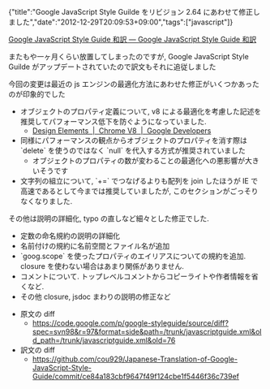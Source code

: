 {"title":"Google JavaScript Style Guilde をリビジョン 2.64 にあわせて修正しました","date":"2012-12-29T20:09:53+09:00","tags":["javascript"]}

<!-- DATE: 2012-12-29T11:09:53+00:00 -->
<!-- OLDURL: http://d.hatena.ne.jp/cou929_la/20121229/ -->


<div class="section">
<p><a href="http://cou929.nu/data/google_javascript_style_guide/" target="_blank">Google JavaScript Style Guide 和訳 — Google JavaScript Style Guide 和訳</a></p>
<p>またもや一ヶ月くらい放置してしまったのですが, Google JavaScript Style Guilde がアップデートされていたので訳文もそれに追従しました</p>
<p>今回の変更は最近の js エンジンの最適化方法にあわせた修正がいくつかあったのが印象的でした</p>

<ul>
<li> オブジェクトのプロパティ定義について, v8 による最適化を考慮した記述を推奨してパフォーマンス低下を防ぐようになっていました.

<ul>
<li> <a href="https://developers.google.com/v8/design#prop_access" target="_blank">Design Elements  |  Chrome V8       |  Google Developers</a></li>
</ul>
</li>
<li> 同様にパフォーマンスの観点からオブジェクトのプロパティを消す際は `delete` を使うのではなく `null` を代入する方式が推奨されていました

<ul>
<li> オブジェクトのプロパティの数が変わることの最適化への悪影響が大きいそうです</li>
</ul>
</li>
<li> 文字列の組立について, `+=` でつなげるよりも配列を join したほうが IE で高速であるとして今までは推奨していましたが, このセクションがごっそりなくなりました.</li>
</ul>
<p>その他は説明の詳細化, typo の直しなど細々とした修正でした.</p>

<ul>
<li> 定数の命名規約の説明の詳細化</li>
<li> 名前付けの規約に名前空間とファイル名が追加</li>
<li> `goog.scope` を使ったプロパティのエイリアスについての規約を追加. closure を使わない場合はあまり関係がありません.</li>
<li> コメントについて. トップレベルコメントからコピーライトや作者情報を省くなど.</li>
<li> その他 closure, jsdoc まわりの説明の修正など</li>
</ul>

<ul>
<li> 原文の diff

<ul>
<li> <a href="https://code.google.com/p/google-styleguide/source/diff?spec=svn98&r=97&format=side&path=/trunk/javascriptguide.xml&old_path=/trunk/javascriptguide.xml&old=76" target="_blank">https://code.google.com/p/google-styleguide/source/diff?spec=svn98&r=97&format=side&path=/trunk/javascriptguide.xml&old_path=/trunk/javascriptguide.xml&old=76</a></li>
</ul>
</li>
<li> 訳文の diff

<ul>
<li> <a href="https://github.com/cou929/Japanese-Translation-of-Google-JavaScript-Style-Guide/commit/ce84a183cbf9647f49f124cbe1f5446f36c739ef" target="_blank">https://github.com/cou929/Japanese-Translation-of-Google-JavaScript-Style-Guide/commit/ce84a183cbf9647f49f124cbe1f5446f36c739ef</a></li>
</ul>
</li>
</ul>
</div>






